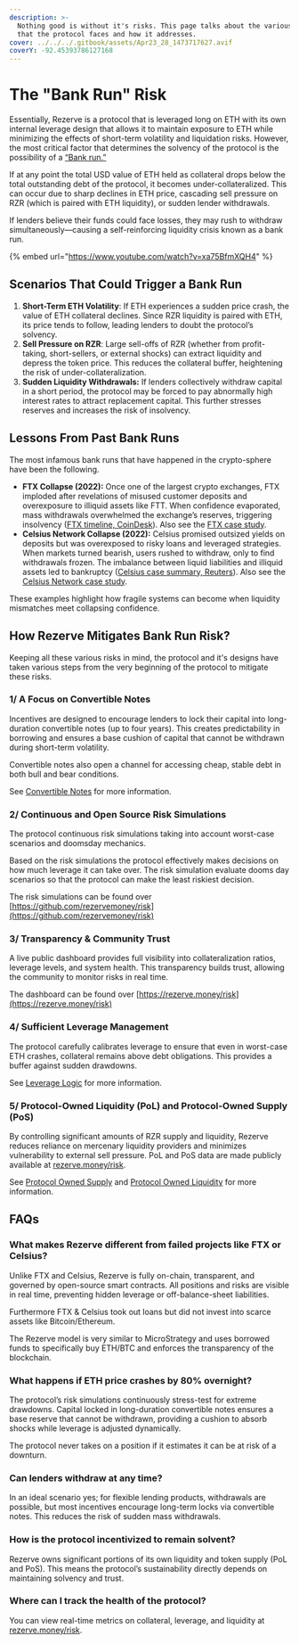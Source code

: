 ```yaml
---
description: >-
  Nothing good is without it's risks. This page talks about the various risks
  that the protocol faces and how it addresses.
cover: ../../../.gitbook/assets/Apr23_28_1473717627.avif
coverY: -92.45393786127168
---
```


# The "Bank Run" Risk

Essentially, Rezerve is a protocol that is leveraged long on ETH with its own internal leverage design that allows it to maintain exposure to ETH while minimizing the effects of short-term volatility and liquidation risks. However, the most critical factor that determines the solvency of the protocol is the possibility of a [“Bank run.”](https://en.wikipedia.org/wiki/Bank_run)

If at any point the total USD value of ETH held as collateral drops below the total outstanding debt of the protocol, it becomes under-collateralized. This can occur due to sharp declines in ETH price, cascading sell pressure on RZR (which is paired with ETH liquidity), or sudden lender withdrawals.

If lenders believe their funds could face losses, they may rush to withdraw simultaneously—causing a self-reinforcing liquidity crisis known as a bank run.

{% embed url="https://www.youtube.com/watch?v=xa75BfmXQH4" %}

## Scenarios That Could Trigger a Bank Run

1. **Short-Term ETH Volatility**: If ETH experiences a sudden price crash, the value of ETH collateral declines. Since RZR liquidity is paired with ETH, its price tends to follow, leading lenders to doubt the protocol’s solvency.
2. **Sell Pressure on RZR**: Large sell-offs of RZR (whether from profit-taking, short-sellers, or external shocks) can extract liquidity and depress the token price. This reduces the collateral buffer, heightening the risk of under-collateralization.
3. **Sudden Liquidity Withdrawals:** If lenders collectively withdraw capital in a short period, the protocol may be forced to pay abnormally high interest rates to attract replacement capital. This further stresses reserves and increases the risk of insolvency.

## Lessons From Past Bank Runs

The most infamous bank runs that have happened in the crypto-sphere have been the following.

- **FTX Collapse (2022):** Once one of the largest crypto exchanges, FTX imploded after revelations of misused customer deposits and overexposure to illiquid assets like FTT. When confidence evaporated, mass withdrawals overwhelmed the exchange’s reserves, triggering insolvency ([FTX timeline, CoinDesk](https://www.coindesk.com/learn/ftx-collapse-a-timeline-of-the-exchanges-fall/?)). Also see the [FTX case study](the-ftx-case-study.md).
- **Celsius Network Collapse (2022):** Celsius promised outsized yields on deposits but was overexposed to risky loans and leveraged strategies. When markets turned bearish, users rushed to withdraw, only to find withdrawals frozen. The imbalance between liquid liabilities and illiquid assets led to bankruptcy ([Celsius case summary, Reuters](https://www.reuters.com/technology/crypto-lender-celsius-files-bankruptcy-protection-us-2022-07-13/?)). Also see the [Celsius Network case study](celcius-network-case-study.md).

These examples highlight how fragile systems can become when liquidity mismatches meet collapsing confidence.

## How Rezerve Mitigates Bank Run Risk?

Keeping all these various risks in mind, the protocol and it's designs have taken various steps from the very beginning of the protocol to mitigate these risks.

### 1/ A Focus on Convertible Notes

Incentives are designed to encourage lenders to lock their capital into long-duration convertible notes (up to four years). This creates predictability in borrowing and ensures a base cushion of capital that cannot be withdrawn during short-term volatility.

Convertible notes also open a channel for accessing cheap, stable debt in both bull and bear conditions.

See [Convertible Notes](../convertible-notes.md) for more information.

### 2/ Continuous and Open Source Risk Simulations

The protocol continuous risk simulations taking into account worst-case scenarios and doomsday mechanics.

Based on the risk simulations the protocol effectively makes decisions on how much leverage it can take over. The risk simulation evaluate dooms day scenarios so that the protocol can make the least riskiest decision.

The risk simulations can be found over [https://github.com/rezervemoney/risk](https://github.com/rezervemoney/risk)

### 3/ Transparency & Community Trust

A live public dashboard provides full visibility into collateralization ratios, leverage levels, and system health. This transparency builds trust, allowing the community to monitor risks in real time.

The dashboard can be found over [https://rezerve.money/risk](https://rezerve.money/risk)

### 4/ Sufficient Leverage Management

The protocol carefully calibrates leverage to ensure that even in worst-case ETH crashes, collateral remains above debt obligations. This provides a buffer against sudden drawdowns.

See [Leverage Logic](../leverage-logic.md) for more information.

### 5/ Protocol-Owned Liquidity (PoL) and Protocol-Owned Supply (PoS)

By controlling significant amounts of RZR supply and liquidity, Rezerve reduces reliance on mercenary liquidity providers and minimizes vulnerability to external sell pressure. PoL and PoS data are made publicly available at [rezerve.money/risk](https://rezerve.money/risk).

See [Protocol Owned Supply](../../protocol-driven-buybacks-pds/protocol-owned-supply.md) and [Protocol Owned Liquidity](../../protocol-driven-buybacks-pds/protocol-controlled-value-pcv.md) for more information.

## FAQs

### What makes Rezerve different from failed projects like FTX or Celsius?

Unlike FTX and Celsius, Rezerve is fully on-chain, transparent, and governed by open-source smart contracts. All positions and risks are visible in real time, preventing hidden leverage or off-balance-sheet liabilities.

Furthermore FTX & Celsius took out loans but did not invest into scarce assets like Bitcoin/Ethereum.

The Rezerve model is very similar to MicroStrategy and uses borrowed funds to specifically buy ETH/BTC and enforces the transparency of the blockchain.

### What happens if ETH price crashes by 80% overnight?

The protocol’s risk simulations continuously stress-test for extreme drawdowns. Capital locked in long-duration convertible notes ensures a base reserve that cannot be withdrawn, providing a cushion to absorb shocks while leverage is adjusted dynamically.

The protocol never takes on a position if it estimates it can be at risk of a downturn.

### Can lenders withdraw at any time?

In an ideal scenario yes; for flexible lending products, withdrawals are possible, but most incentives encourage long-term locks via convertible notes. This reduces the risk of sudden mass withdrawals.

### How is the protocol incentivized to remain solvent?

Rezerve owns significant portions of its own liquidity and token supply (PoL and PoS). This means the protocol’s sustainability directly depends on maintaining solvency and trust.

### Where can I track the health of the protocol?

You can view real-time metrics on collateral, leverage, and liquidity at [rezerve.money/risk](https://rezerve.money/risk).
